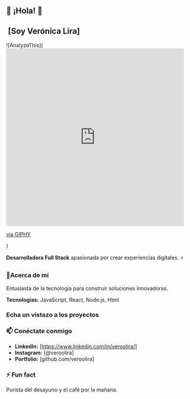 ## 👋 ¡Hola! 👋

## ‍ **[Soy Verónica Lira]**

![AnalyzeThis](<iframe src="https://giphy.com/embed/MT5UUV1d4CXE2A37Dg" width="480" height="480" style="" frameBorder="0" class="giphy-embed" allowFullScreen></iframe><p><a href="https://giphy.com/gifs/Giflytics-MT5UUV1d4CXE2A37Dg">via GIPHY</a></p>)

**Desarrolladora Full Stack** apasionada por crear experiencias digitales. ⚡

### 💬Acerca de mí

Entusiasta de la tecnología para construir soluciones innovadoras. 

**Tecnologías:** JavaScript, React, Node.js, Html

###  Echa un vistazo a los proyectos

###  📫 Conéctate conmigo

* **LinkedIn:** [https://www.linkedin.com/in/veroolira/]
* **Instagram:** [@veroolira]
* **Portfolio:** [github.com/veroolira]

###  ⚡ Fun fact

Purista del desayuno y el café por la mañana.


